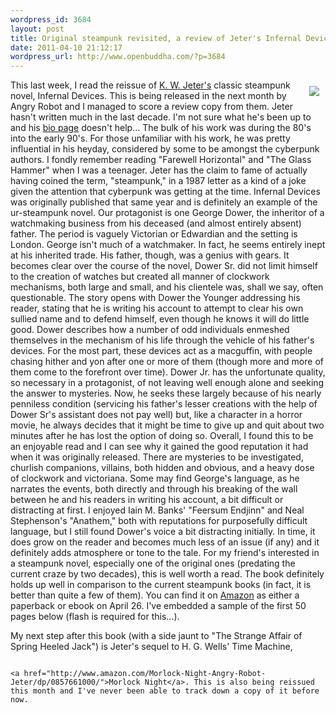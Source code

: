 ```yaml
--- 
wordpress_id: 3684
layout: post
title: Original steampunk revisited, a review of Jeter's Infernal Devices
date: 2011-04-10 21:12:17
wordpress_url: http://www.openbuddha.com/?p=3684
---
```

<img src="http://farm6.static.flickr.com/5141/5608189451_3b93093041_m.jpg" align="right" hspace="10" vspace="10" />This last week, I read the reissue of <a href="http://en.wikipedia.org/wiki/K._W._Jeter">K. W. Jeter's</a> classic steampunk novel, Infernal Devices. This is being released in the next month by Angry Robot and I managed to score a review copy from them. Jeter hasn't written much in the last decade. I'm not sure what he's been up to and his <a href="http://www.kwjeter.com/biopage.html">bio page</a> doesn't help... The bulk of his work was during the 80's into the early 90's. For those unfamiliar with his work, he was pretty influential in his heyday, considered by some to be amongst the cyberpunk authors. I fondly remember reading "Farewell Horizontal" and "The Glass Hammer" when I was a teenager. Jeter has the claim to fame of actually having coined the term, "steampunk," in a 1987 letter as a kind of a joke given the attention that cyberpunk was getting at the time. Infernal Devices was originally published that same year and is definitely an example of the ur-steampunk novel. Our protagonist is one George Dower, the inheritor of a watchmaking business from his deceased (and almost entirely absent) father. The period is vaguely Victorian or Edwardian and the setting is London. George isn't much of a watchmaker. In fact, he seems entirely inept at his inherited trade. His father, though, was a genius with gears. It becomes clear over the course of the novel, Dower Sr. did not limit himself to the creation of watches but created all manner of clockwork mechanisms, both large and small, and his clientele was, shall we say, often questionable. The story opens with Dower the Younger addressing his reader, stating that he is writing his account to attempt to clear his own sullied name and to defend himself, even though he knows it will do little good. Dower describes how a number of odd individuals enmeshed themselves in the mechanism of his life through the vehicle of his father's devices. For the most part, these devices act as a macguffin, with people chasing hither and yon after one or more of them (though more and more of them come to the forefront over time). Dower Jr. has the unfortunate quality, so necessary in a protagonist, of not leaving well enough alone and seeking the answer to mysteries. Now, he seeks these largely because of his nearly penniless condition (servicing his father's lesser creations with the help of Dower Sr's assistant does not pay well) but, like a character in a horror movie, he always decides that it might be time to give up and quit about two minutes after he has lost the option of doing so. Overall, I found this to be an enjoyable read and I can see why it gained the good reputation it had when it was originally released. There are mysteries to be investigated, churlish companions, villains, both hidden and obvious, and a heavy dose of clockwork and victoriana. Some may find George's language, as he narrates the events, both directly and through his breaking of the wall between he and his readers in writing his account, a bit difficult or distracting at first. I enjoyed Iain M. Banks' "Feersum Endjinn" and Neal Stephenson's "Anathem," both with reputations for purposefully difficult language, but I still found Dower's voice a bit distracting initially. In time, it does grow on the reader and becomes much less of an issue (if any) and it definitely adds atmosphere or tone to the tale. For my friend's interested in a steampunk novel, especially one of the original ones (predating the current craze by two decades), this is well worth a read. The book definitely holds up well in comparison to the current steampunk books (in fact, it is better than quite a few of them). You can find it on <a href="http://www.amazon.com/Infernal-Devices-Angry-Robot-Jeter/dp/0857660969/">Amazon</a> as either a paperback or ebook on April 26. I've embedded a sample of the first 50 pages below (flash is required for this...). <p style="text-align: center">
                                                                                                                                                                                                                                                                                                                                                                                                                                                                                                                                                                                                                                                                                                                                                                                                                                                                                                                                      </p> My next step after this book (with a side jaunt to "The Strange Affair of Spring Heeled Jack") is Jeter's sequel to H. G. Wells' Time Machine, 
                                                                                                                                                                                                                                                                                                                                                                                                                                                                                                                                                                                                                                                                                                                                                                                                                                                                                                                                      
                                                                                                                                                                                                                                                                                                                                                                                                                                                                                                                                                                                                                                                                                                                                                                                                                                                                                                                                      <a href="http://www.amazon.com/Morlock-Night-Angry-Robot-Jeter/dp/0857661000/">Morlock Night</a>. This is also being reissued this month and I've never been able to track down a copy of it before now.